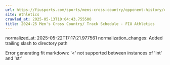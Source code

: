 ```yaml
---
url: https://fiusports.com/sports/mens-cross-country/opponent-history/conference-usa/462/
site: Athletics
crawled_at: 2025-05-13T10:04:43.755500
title: 2024-25 Men's Cross Country/ Track Schedule - FIU Athletics
---
```

normalized_at: 2025-05-22T17:17:21.977561
normalization_changes: Added trailing slash to directory path

Error generating fit markdown: '<' not supported between instances of 'int' and 'str'
